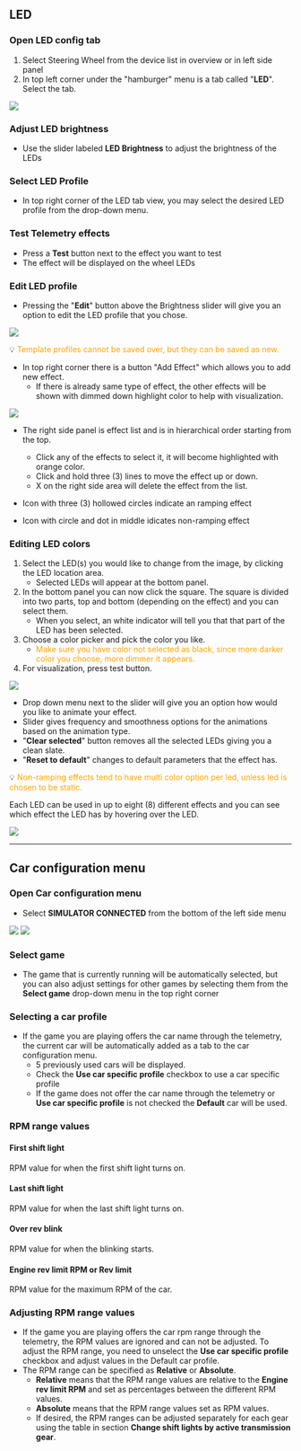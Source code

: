 ## LED
### Open LED config tab
1. Select Steering Wheel from the device list in overview or in left side panel
2. In top left corner under the  "hamburger" menu is a tab called "**LED**". Select the tab.

![](assets/SteeringWheelValoViewLED.png)


### Adjust LED brightness
- Use the slider labeled **LED Brightness** to adjust the brightness of the LEDs

### Select LED Profile
- In top right corner of the LED tab view, you may select the desired LED profile from the drop-down menu.

### Test Telemetry effects
   - Press a **Test** button next to the effect you want to test
   - The effect will be displayed on the wheel LEDs

### Edit LED profile
- Pressing the "**Edit**" button above the Brightness slider will give you an option to edit the LED profile that you chose.

![](assets/SteeringWheelValoViewLEDEdit.png)

:bulb: <font color="orange">Template profiles cannot be saved over, but they can be saved as new.</font>

- In top right corner there is a button "Add Effect" which allows you to add new effect.
    - If there is already same type of effect, the other effects will be shown with dimmed down highlight color to help with visualization.

![](assets/SteeringWheelValoViewLEDEditAddEffectSameEffect.png)

- The right side panel is effect list and is in hierarchical order starting from the top.
    - Click any of the effects to select it, it will become highlighted with orange color.
    - Click and hold three (3) lines to move the effect up or down.
    - X on the right side area will delete the effect from the list.

- Icon with three (3) hollowed circles indicate an ramping effect
- Icon with circle and dot in middle idicates non-ramping effect

### Editing LED colors ###

1. Select the LED(s) you would like to change from the image, by clicking the LED location area. 
    - Selected LEDs will appear at the bottom panel.
2. In the bottom panel you can now click the square. The square is divided into two parts, top and bottom (depending on the effect) and you can select them. 
    - When you select, an white indicator will tell you that that part of the LED has been selected.
3. Choose a color picker and pick the color you like.
    - <font color="orange">Make sure you have color not selected as black, since more darker color you choose, more dimmer it appears.</font>
4. For visualization, press test button. 

![](assets/SteeringWheelValoViewLEDEditSelectColor.png)

- Drop down menu next to the slider will give you an option how would you like to animate your effect.
- Slider gives frequency and smoothness options for the animations based on the animation type.
- "**Clear selected**" button removes all the selected LEDs giving you a clean slate.
- "**Reset to default**" changes to default parameters that the effect has.

:bulb: <font color="orange">Non-ramping effects tend to have multi color option per led, unless led is chosen to be static.</font>

Each LED can be used in up to eight (8) different effects and you can see which effect the LED has by hovering over the LED.

![](assets/SteeringWheelValoViewLEDEditSelectLED.png)

---

## Car configuration menu
### Open Car configuration menu
- Select **SIMULATOR CONNECTED** from the bottom of the left side menu

![](assets/ConnectedSimulator.png)
![](assets/img_3.png)

### Select game
- The game that is currently running will be automatically selected, 
but you can also adjust settings for other games by selecting them from the **Select game** drop-down menu in the top right corner

### Selecting a car profile
- If the game you are playing offers the car name through the telemetry, the current car will be automatically added as a tab to the car configuration menu.
  - 5 previously used cars will be displayed.
  - Check the **Use car specific profile** checkbox to use a car specific profile
  - If the game does not offer the car name through the telemetry or **Use car specific profile** is not checked the **Default** car will be used.

### RPM range values
#### First shift light
RPM value for when the first shift light turns on.
#### Last shift light
RPM value for when the last shift light turns on.
#### Over rev blink
RPM value for when the blinking starts.
#### Engine rev limit RPM or Rev limit  
RPM value for the maximum RPM of the car.

### Adjusting RPM range values
- If the game you are playing offers the car rpm range through the telemetry, the RPM values are ignored and can not be adjusted. 
  To adjust the RPM range, you need to unselect the **Use car specific profile** checkbox and adjust values in the Default car profile.
- The RPM range can be specified as **Relative** or **Absolute**.
  - **Relative** means that the RPM range values are relative to the **Engine rev limit RPM** and set as percentages between the different RPM values.
  - **Absolute** means that the RPM range values set as RPM values.
  - If desired, the RPM ranges can be adjusted separately for each gear using the table in section **Change shift lights by active transmission gear**.
